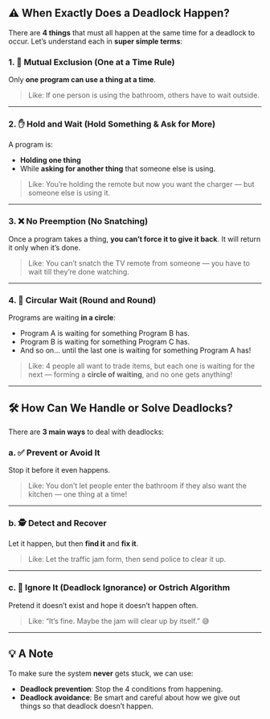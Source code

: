 ## ⚠️ When Exactly Does a Deadlock Happen?

There are **4 things** that must all happen at the same time for a deadlock to occur. Let’s understand each in **super simple terms**:

### 1. 🧍 Mutual Exclusion (One at a Time Rule)

Only **one program can use a thing at a time**.

> Like: If one person is using the bathroom, others have to wait outside.

---

### 2. ✋ Hold and Wait (Hold Something & Ask for More)

A program is:

* **Holding one thing**
* While **asking for another thing** that someone else is using.

> Like: You’re holding the remote but now you want the charger — but someone else is using it.

---

### 3. ❌ No Preemption (No Snatching)

Once a program takes a thing, **you can’t force it to give it back**. It will return it only when it’s done.

> Like: You can’t snatch the TV remote from someone — you have to wait till they’re done watching.

---

### 4. 🔁 Circular Wait (Round and Round)

Programs are waiting **in a circle**:

* Program A is waiting for something Program B has.
* Program B is waiting for something Program C has.
* And so on... until the last one is waiting for something Program A has!

> Like: 4 people all want to trade items, but each one is waiting for the next — forming a **circle of waiting**, and no one gets anything!

---

## 🛠️ How Can We Handle or Solve Deadlocks?

There are **3 main ways** to deal with deadlocks:

### a. ✅ Prevent or Avoid It

Stop it before it even happens.

> Like: You don’t let people enter the bathroom if they also want the kitchen — one thing at a time!

---

### b. 🕵️ Detect and Recover

Let it happen, but then **find it** and **fix it**.

> Like: Let the traffic jam form, then send police to clear it up.

---

### c. 🙈 Ignore It (Deadlock Ignorance) or Ostrich Algorithm

Pretend it doesn’t exist and hope it doesn’t happen often.

> Like: “It’s fine. Maybe the jam will clear up by itself.” 😅

---

## 💡 A Note

To make sure the system **never** gets stuck, we can use:

* **Deadlock prevention**: Stop the 4 conditions from happening.
* **Deadlock avoidance**: Be smart and careful about how we give out things so that deadlock doesn’t happen.
